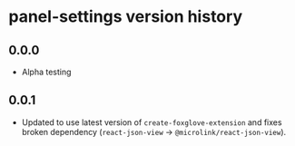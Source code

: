 # panel-settings version history

## 0.0.0

- Alpha testing

## 0.0.1

- Updated to use latest version of `create-foxglove-extension` and fixes broken dependency (`react-json-view` -> `@microlink/react-json-view`).
